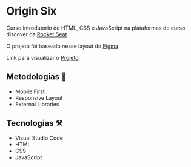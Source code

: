 # Origin Six

<p>
  Curso introdutorio de HTML, CSS e JavaScript na plataformas de curso discover da <a href="https://rocketseat.com.br/" target="_blank">Rocket Seat</a>
  
  O projeto foi baseado nesse layout do <a href="https://www.figma.com/community/file/1009807319507822993" target="_blank">Figma</a>
     
  Link para visualizar o <a href="https://gama595.github.io/origin-six/" target="_blank">Projeto</a>
</p>


## Metodologias 🔬

* Mobile First
* Responsive Layout
* External Libraries



## Tecnologias ⚒️

* Visual Studio Code
* HTML
* CSS
* JavaScript
